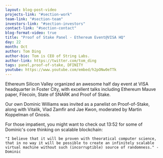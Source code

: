 ```yaml
---
layout: blog-post-video
projects-link: "#section-work"
team-link: "#section-team"
investors-link: "#section-investors"
contact-link: "#section-contact"
blog-format-video: true
title: "Proof of Stake Panel - Ethereum Event@VISA HQ"
day: 22
month: Oct
author: Tom Ding
author-bio: Tom is CEO of String Labs.
author-link: https://twitter.com/tom_ding
tags: panel,proof-of-stake, DFINITY
youtube: https://www.youtube.com/embed/h2pONw0eTTk
---
```


Ethereum Silicon Valley organized an awesome half day event at VISA headquarter in
Foster City, with excellent talks including Ethereum Mauve paper, Filecoin, State of SNARK
and Proof of Stake.

Our own Dominic Williams was invited as a panelist on Proof-of-Stake, along with
Vitalik, Vlad Zamfir and Jae Kwon, moderated by Martin Koppelman of Gnosis.

For those impatient, you might want to check out 13:52 for some of Dominic's core thinking on scalable blockchain:

    "I believe that it will be proven with theoratical computer science, that in no way it will be possible to create an infinitely scalable virtual machine without such (incorruptible) source of randomness." - Dominic

